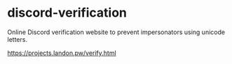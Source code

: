 # discord-verification
Online Discord verification website to prevent impersonators using unicode letters.

https://projects.landon.pw/verify.html
